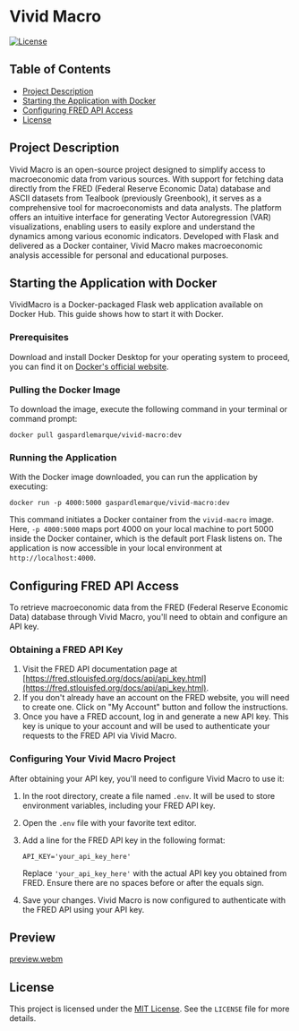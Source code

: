 # Vivid Macro

[![License](https://img.shields.io/badge/license-MIT-blue.svg)](https://opensource.org/licenses/MIT)

## Table of Contents

- [Project Description](#project-description)
- [Starting the Application with Docker](#starting-the-application-with-docker)
- [Configuring FRED API Access](#configuring-fred-api-access)
- [License](#license)

## Project Description

Vivid Macro is an open-source project designed to simplify access 
to macroeconomic data from various sources. With support for fetching 
data directly from the FRED (Federal Reserve Economic Data) database 
and ASCII datasets from Tealbook (previously Greenbook), it serves as a 
comprehensive tool for macroeconomists and data analysts. 
The platform offers an intuitive interface for generating Vector 
Autoregression (VAR) visualizations, enabling users to easily explore 
and understand the dynamics among various economic indicators.
Developed with Flask and delivered as a Docker container, Vivid Macro
makes macroeconomic analysis accessible for personal and educational 
purposes.





## Starting the Application with Docker

VividMacro is a Docker-packaged Flask web application available
on Docker Hub. This guide shows how to start it with Docker.


### Prerequisites

Download and install Docker Desktop for your operating system to proceed, 
you can find it on [Docker's official website](https://www.docker.com/products/docker-desktop). 

### Pulling the Docker Image

To download the image, execute the following command 
in your terminal or command prompt:
```shell
docker pull gaspardlemarque/vivid-macro:dev
```

### Running the Application

With the Docker image downloaded, you can run the application by executing:
```shell
docker run -p 4000:5000 gaspardlemarque/vivid-macro:dev
```

This command initiates a Docker container from the `vivid-macro` image. 
Here, `-p 4000:5000` maps port 4000 on your local machine to port 5000 
inside the Docker container, which is the default port Flask listens on.
The application is now accessible in your local environment 
at `http://localhost:4000`. 

## Configuring FRED API Access

To retrieve macroeconomic data from the FRED (Federal Reserve Economic Data) database through Vivid Macro, you'll need to obtain and configure an API key.

### Obtaining a FRED API Key

1. Visit the FRED API documentation page at [https://fred.stlouisfed.org/docs/api/api_key.html](https://fred.stlouisfed.org/docs/api/api_key.html).
2. If you don't already have an account on the FRED website, you will need to create one. Click on "My Account" button and follow the instructions.
3. Once you have a FRED account, log in and generate a new API key. This key is unique to your account and will be used to authenticate your requests to the FRED API via Vivid Macro.

### Configuring Your Vivid Macro Project

After obtaining your API key, you'll need to configure Vivid Macro to use it:

1. In the root directory, create a file named `.env`. It will be used to store environment variables, including your FRED API key.

2. Open the `.env` file with your favorite text editor.

3. Add a line for the FRED API key in the following format:
    ```
    API_KEY='your_api_key_here'
    ```
    Replace `'your_api_key_here'` with the actual API key you obtained from FRED. Ensure there are no spaces before or after the equals sign.

4. Save your changes. Vivid Macro is now configured to authenticate with the FRED API using your API key.

## Preview
[preview.webm](https://github.com/GaspardLeMarque/VividMacro/assets/16758426/4a598fc3-6e8d-442e-a826-589d30649d82)

## License

This project is licensed under the [MIT License](https://opensource.org/licenses/MIT). See the `LICENSE` file for more details.
